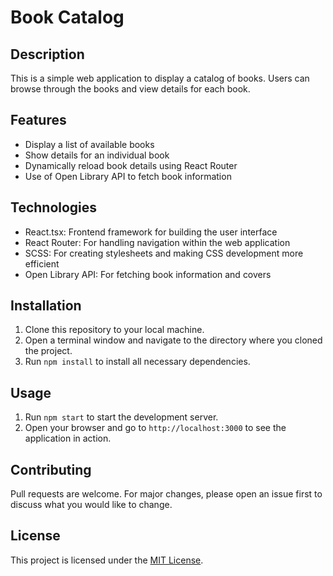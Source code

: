 # Book Catalog

## Description
This is a simple web application to display a catalog of books. Users can browse through the books and view details for each book.

## Features
- Display a list of available books
- Show details for an individual book
- Dynamically reload book details using React Router
- Use of Open Library API to fetch book information

## Technologies
- React.tsx: Frontend framework for building the user interface
- React Router: For handling navigation within the web application
- SCSS: For creating stylesheets and making CSS development more efficient
- Open Library API: For fetching book information and covers

## Installation
1. Clone this repository to your local machine.
2. Open a terminal window and navigate to the directory where you cloned the project.
3. Run `npm install` to install all necessary dependencies.

## Usage
1. Run `npm start` to start the development server.
2. Open your browser and go to `http://localhost:3000` to see the application in action.

## Contributing
Pull requests are welcome. For major changes, please open an issue first to discuss what you would like to change.

## License
This project is licensed under the [MIT License](LICENSE).
